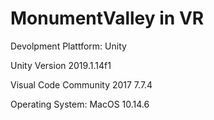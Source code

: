 # MonumentValley in VR

Devolpment Plattform: Unity

Unity Version 2019.1.14f1

Visual Code Community 2017 7.7.4

Operating System: MacOS 10.14.6


